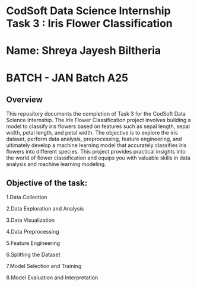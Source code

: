 # CodSoft Data Science Internship Task 3 : Iris Flower Classification

# Name: Shreya Jayesh Biltheria

# BATCH - JAN Batch A25

## Overview

This repository documents the completion of Task 3 for the CodSoft Data Science Internship. The Iris Flower Classification project involves building a model to classify iris flowers based on features such as sepal length, sepal width, petal length, and petal width. The objective is to explore the iris dataset, perform data analysis, preprocessing, feature engineering, and ultimately develop a machine learning model that accurately classifies iris flowers into different species. This project provides practical insights into the world of flower classification and equips you with valuable skills in data analysis and machine learning modeling.

## Objective of the task:

1.Data Collection

2.Data Exploration and Analysis

3.Data Visualization

4.Data Preprocessing

5.Feature Engineering

6.Splitting the Dataset

7.Model Selection and Training

8.Model Evaluation and Interpretation
